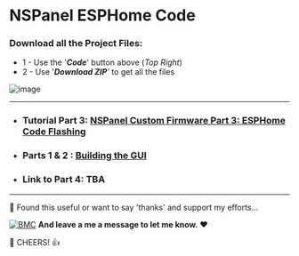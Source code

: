 # NSPanel ESPHome Code

### Download all the Project Files:
* 1 - Use the '***Code***' button above (_Top Right_)
* 2 - Use '***Download ZIP**'* to get all the files

![image](https://user-images.githubusercontent.com/51385971/162554891-85de1ddb-0614-4771-9911-e5eb020f0811.png)
___
* ### Tutorial Part 3: [NSPanel Custom Firmware Part 3: ESPHome Code Flashing](https://youtu.be/z4z68dyZ7dw)
* ### Parts 1 & 2 : [Building the GUI](https://github.com/3ative/NSPanel-Building-the-GUI)
* ### Link to Part 4: TBA
___

🎁 Found this useful or want to say 'thanks' and support my efforts...

[![BMC](https://www.buymeacoffee.com/assets/img/custom_images/white_img.png)](https://www.buymeacoffee.com/3ative) **And leave a me a message to let me know.**  ❤

🍺 CHEERS! 👍
